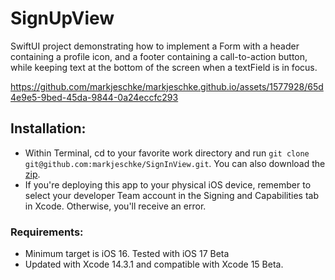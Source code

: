 # SignUpView
SwiftUI project demonstrating how to implement a Form with a header containing a profile icon, and a footer containing a call-to-action button, while keeping text at the bottom of the screen when a textField is in focus.

https://github.com/markjeschke/markjeschke.github.io/assets/1577928/65d4e9e5-9bed-45da-9844-0a24eccfc293

## Installation:
* Within Terminal, cd to your favorite work directory and run `git clone git@github.com:markjeschke/SignInView.git`. You can also download the [zip](https://github.com/markjeschke/SignInView/archive/refs/heads/main.zip).
* If you're deploying this app to your physical iOS device, remember to select your developer Team account in the Signing and Capabilities tab in Xcode. Otherwise, you'll receive an error.

### Requirements:
* Minimum target is iOS 16. Tested with iOS 17 Beta
* Updated with Xcode 14.3.1 and compatible with Xcode 15 Beta.